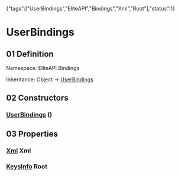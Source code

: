 {"tags":["UserBindings","EliteAPI","Bindings","Xml","Root"],"status":1}

# UserBindings

## 01 Definition

Namespace: <span class='code'>EliteAPI.Bindings</span>

Inheritance: <span class='code'>Object</span> → <span class='code'>[UserBindings](../../EliteAPI/Bindings/UserBindings.html)</span>

## 02 Constructors

### <span class='code'>[UserBindings](../../EliteAPI/Bindings/UserBindings.html)</span> ()

## 03 Properties

### <span class='code'>[Xml](../../EliteAPI/Bindings/Xml.html)</span> Xml

### <span class='code'>[KeysInfo](../../EliteAPI/Bindings/KeysInfo.html)</span> Root

